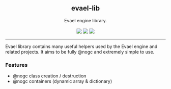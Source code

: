 <!-- LOGO -->
<p align="center">
  <h2 align="center">evael-lib</h2>
  <p align="center">
    Evael engine library. 
    <br />
    <br />
    <a href="https://github.com/evael-dev/evael-lib/actions"><img src="https://github.com/evael-dev/evael-lib/workflows/CI/badge.svg"></a>
    <img src="https://img.shields.io/codecov/c/github/evael-dev/evael-lib?style=flat&token=536ef502-75cb-4cf3-acc6-4ca756262b09">
    <img src="https://img.shields.io/github/license/evael-dev/evael-lib">
    <br />
  </p>
</p>

- - -

Evael library contains many useful helpers used by the Evael engine and related projects. It aims to be fully @nogc and extremely simple to use.

### Features

- @nogc class creation / destruction
- @nogc containers (dynamic array & dictionary)